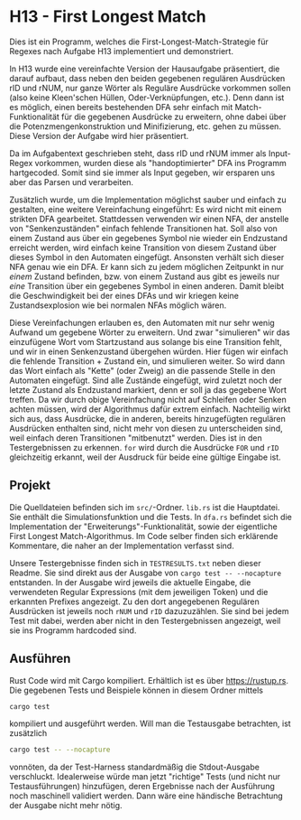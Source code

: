 # H13 - First Longest Match

Dies ist ein Programm, welches die First-Longest-Match-Strategie für Regexes nach Aufgabe H13 implementiert und demonstriert.

In H13 wurde eine vereinfachte Version der Hausaufgabe präsentiert, die darauf aufbaut, dass neben den beiden gegebenen regulären Ausdrücken rID und rNUM, nur ganze Wörter als Reguläre Ausdrücke vorkommen sollen (also keine Kleen'schen Hüllen, Oder-Verknüpfungen, etc.). Denn dann ist es möglich, einen bereits bestehenden DFA sehr einfach mit Match-Funktionalität für die gegebenen Ausdrücke zu erweitern, ohne dabei über die Potenzmengenkonstruktion und Minifizierung, etc. gehen zu müssen. Diese Version der Aufgabe wird hier präsentiert.

Da im Aufgabentext geschrieben steht, dass rID und rNUM immer als Input-Regex vorkommen, wurden diese als "handoptimierter" DFA ins Programm hartgecoded. Somit sind sie immer als Input gegeben, wir ersparen uns aber das Parsen und verarbeiten.

Zusätzlich wurde, um die Implementation möglichst sauber und einfach zu gestalten, eine weitere Vereinfachung eingeführt: Es wird nicht mit einem strikten DFA gearbeitet. Stattdessen verwenden wir einen NFA, der anstelle von "Senkenzuständen" einfach fehlende Transitionen hat. Soll also von einem Zustand aus über ein gegebenes Symbol nie wieder ein Endzustand erreicht werden, wird einfach keine Transition von diesem Zustand über dieses Symbol in den Automaten eingefügt. Ansonsten verhält sich dieser NFA genau wie ein DFA. Er kann sich zu jedem möglichen Zeitpunkt in nur _einem_ Zustand befinden, bzw. von einem Zustand aus gibt es jeweils nur _eine_ Transition über ein gegebenes Symbol in einen anderen. Damit bleibt die Geschwindigkeit bei der eines DFAs und wir kriegen keine Zustandsexplosion wie bei normalen NFAs möglich wären.

Diese Vereinfachungen erlauben es, den Automaten mit nur sehr wenig Aufwand um gegebene Wörter zu erweitern. Und zwar "simulieren" wir das einzufügene Wort vom Startzustand aus solange bis eine Transition fehlt, und wir in einen Senkenzustand übergehen würden. Hier fügen wir einfach die fehlende Transition + Zustand ein, und simulieren weiter. So wird dann das Wort einfach als "Kette" (oder Zweig) an die passende Stelle in den Automaten eingefügt. Sind alle Zustände eingefügt, wird zuletzt noch der letzte Zustand als Endzustand markiert, denn er soll ja das gegebene Wort treffen. Da wir durch obige Vereinfachung nicht auf Schleifen oder Senken achten müssen, wird der Algorithmus dafür extrem einfach. Nachteilig wirkt sich aus, dass Ausdrücke, die in anderen, bereits hinzugefügten regulären Ausdrücken enthalten sind, nicht mehr von diesen zu unterscheiden sind, weil einfach deren Transitionen "mitbenutzt" werden. Dies ist in den Testergebnissen zu erkennen. `for` wird durch die Ausdrücke `FOR` und `rID` gleichzeitig erkannt, weil der Ausdruck für beide eine gültige Eingabe ist.

## Projekt

Die Quelldateien befinden sich im `src/`-Ordner. `lib.rs` ist die Hauptdatei. Sie enthält die Simulationsfunktion und die Tests.
In `dfa.rs` befindet sich die Implementation der "Erweiterungs"-Funktionalität, sowie der eigentliche First Longest Match-Algorithmus.
Im Code selber finden sich erklärende Kommentare, die naher an der Implementation verfasst sind.

Unsere Testergebnisse finden sich in `TESTRESULTS.txt` neben dieser Readme. Sie sind direkt aus der Ausgabe von `cargo test -- --nocapture` entstanden. In der Ausgabe wird jeweils die aktuelle Eingabe, die verwendeten Regular Expressions (mit dem jeweiligen Token) und die erkannten Prefixes angezeigt. Zu den dort angegebenen Regulären Ausdrücken ist jeweils noch `rNUM` und `rID` dazuzuzählen. Sie sind bei jedem Test mit dabei, werden aber nicht in den Testergebnissen angezeigt, weil sie ins Programm hardcoded sind.

## Ausführen

Rust Code wird mit Cargo kompiliert. Erhältlich ist es über https://rustup.rs. Die gegebenen Tests und Beispiele können in diesem Ordner mittels

```bash
cargo test
```

kompiliert und ausgeführt werden. Will man die Testausgabe betrachten, ist zusätzlich

```bash
cargo test -- --nocapture
```

vonnöten, da der Test-Harness standardmäßig die Stdout-Ausgabe verschluckt. Idealerweise würde man jetzt "richtige" Tests (und nicht nur Testausführungen) hinzufügen, deren Ergebnisse nach der Ausführung noch maschinell validiert werden. Dann wäre eine händische Betrachtung der Ausgabe nicht mehr nötig.
